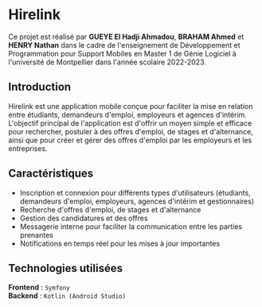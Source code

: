 # Hirelink

Ce projet est réalisé par **GUEYE El Hadji Ahmadou**, **BRAHAM Ahmed** et **HENRY Nathan** dans le cadre de l'enseignement de Développement et Programmation pour Support Mobiles en Master 1 de Génie Logiciel à l'université de Montpellier dans l'année scolaire 2022-2023. 

## Introduction

Hirelink est une application mobile conçue pour faciliter la mise en relation entre étudiants, demandeurs d'emploi, employeurs et agences d'intérim. L'objectif principal de l'application est d'offrir un moyen simple et efficace pour rechercher, postuler à des offres d'emploi, de stages et d'alternance, ainsi que pour créer et gérer des offres d'emploi par les employeurs et les entreprises.

## Caractéristiques

- Inscription et connexion pour différents types d'utilisateurs (étudiants, demandeurs d'emploi, employeurs, agences d'intérim et gestionnaires)
- Recherche d'offres d'emploi, de stages et d'alternance
- Gestion des candidatures et des offres
- Messagerie interne pour faciliter la communication entre les parties prenantes
- Notifications en temps réel pour les mises à jour importantes

## Technologies utilisées

**Frontend** : `Symfony`  
**Backend** : `Kotlin (Android Studio)`
